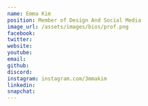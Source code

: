 ```yaml
---
name: Emma Kim
position: Member of Design And Social Media
image_url: /assets/images/bios/prof.png
facebook: 
twitter: 
website: 
youtube: 
email: 
github: 
discord: 
instagram: instagram.com/3mmakim
linkedin: 
snapchat: 
---
```

